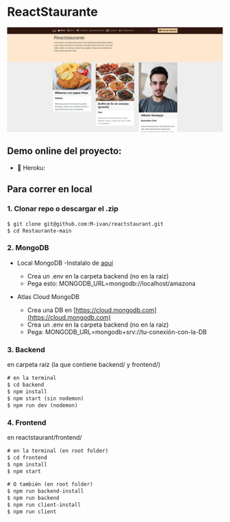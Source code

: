 # ReactStaurante

![Reactstaurante](/frontend/public/assets/images/reactstaurante.png)

## Demo online del proyecto:

- :rocket: Heroku:

## Para correr en local

### 1. Clonar repo o descargar el .zip

```
$ git clone git@github.com:M-ivan/reactstaurant.git
$ cd Restaurante-main
```

### 2. MongoDB

- Local MongoDB
  -Instalalo de [aquí](https://www.mongodb.com/try/download/community)

  - Crea un .env en la carpeta backend (no en la raiz)
  - Pega esto: MONGODB_URL=mongodb://localhost/amazona

- Atlas Cloud MongoDB

  - Crea una DB en [https://cloud.mongodb.com](https://cloud.mongodb.com)
  - Crea un .env en la carpeta backend (no en la raiz)
  - Pega: MONGODB_URL=mongodb+srv://tu-conexión-con-la-DB

### 3. Backend

en carpeta raiz (la que contiene backend/ y frontend/)

```
# en la terminal
$ cd backend
$ npm install
$ npm start (sin nodemon)
$ npm run dev (nodemon)
```

### 4. Frontend

en reactstaurant/frontend/

```
# en la terminal (en root folder)
$ cd frontend
$ npm install
$ npm start
```

```
# O también (en root folder)
$ npm run backend-install
$ npm run backend
$ npm run client-install
$ npm run client
```

